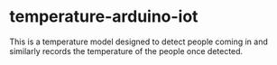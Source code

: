 # temperature-arduino-iot
This is a temperature model designed to detect people coming in and similarly records the temperature of the people once detected.
